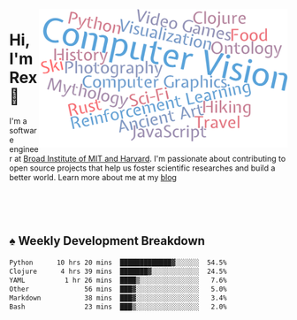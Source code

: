 <img src="https://raw.githubusercontent.com/rexwangcc/rexwangcc/master/myself.png" alt="Rex!" width="450" height="250" align="right">

# Hi, I'm Rex 👋

I'm a software engineer at [Broad Institute of MIT and Harvard](https://www.broadinstitute.org/). I'm passionate about contributing to open source projects that help us foster scientific researches and build a better world. Learn more about me at my [blog](https://rexwang.cc)

<br>
<br>
<br>

<table>
<tr valign="top" width="50%">
<!-- <td > -->

## ♠ Weekly Development Breakdown

<!-- code_time starts -->

```text
Python      10 hrs 20 mins  █████████████▓░░░░░░  54.5%
Clojure      4 hrs 39 mins  ███████▓░░░░░░░░░░░░  24.5%
YAML          1 hr 26 mins  ████▒░░░░░░░░░░░░░░░   7.6%
Other              56 mins  ███▓░░░░░░░░░░░░░░░░   5.0%
Markdown           38 mins  ███▓░░░░░░░░░░░░░░░░   3.4%
Bash               23 mins  ███▒░░░░░░░░░░░░░░░░   2.0%
```

<!-- code_time ends -->

<!-- Placeholder for my Game statuses -->

<!-- <td valign="top" width="50%">

#### ♦ My Personal Progress

</td> -->

</tr>
</table>
